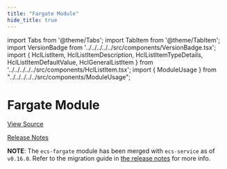 ```yaml
---
title: "Fargate Module"
hide_title: true
---
```


import Tabs from '@theme/Tabs';
import TabItem from '@theme/TabItem';
import VersionBadge from '../../../../../src/components/VersionBadge.tsx';
import { HclListItem, HclListItemDescription, HclListItemTypeDetails, HclListItemDefaultValue, HclGeneralListItem } from '../../../../../src/components/HclListItem.tsx';
import { ModuleUsage } from "../../../../../src/components/ModuleUsage";

<VersionBadge repoTitle="Amazon ECS" version="0.38.10" lastModifiedVersion="0.24.1"/>

# Fargate Module

<a href="https://github.com/gruntwork-io/terraform-aws-ecs/tree/v0.38.10/modules/ecs-fargate" className="link-button" title="View the source code for this module in GitHub.">View Source</a>

<a href="https://github.com/gruntwork-io/terraform-aws-ecs/releases/tag/v0.24.1" className="link-button" title="Release notes for only versions which impacted this module.">Release Notes</a>

**NOTE**: The `ecs-fargate` module has been merged with `ecs-service` as of `v0.16.0`. Refer to the migration
guide in [the release notes](https://github.com/gruntwork-io/terraform-aws-ecs/releases/tag/v0.16.0) for more info.

<!-- ##DOCS-SOURCER-START
{
  "originalSources": [
    "https://github.com/gruntwork-io/terraform-aws-ecs/tree/v0.38.10/modules/ecs-fargate/readme.md",
    "https://github.com/gruntwork-io/terraform-aws-ecs/tree/v0.38.10/modules/ecs-fargate/variables.tf",
    "https://github.com/gruntwork-io/terraform-aws-ecs/tree/v0.38.10/modules/ecs-fargate/outputs.tf"
  ],
  "sourcePlugin": "module-catalog-api",
  "hash": "09ae3baa68ae771574acaf3c55f9bb7d"
}
##DOCS-SOURCER-END -->
